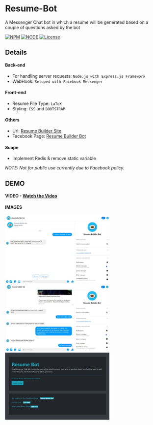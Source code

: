 # Resume-Bot
A Messenger Chat bot in which a resume will be generated based on a couple of questions asked by the bot

[![NPM](https://img.shields.io/static/v1?label=npm&message=>= 6.8.5&color=blue)](https://shields.io/)
[![NODE](https://img.shields.io/static/v1?label=node&message=>= 10.12.8&color=success)](https://shields.io/)
[![License](https://img.shields.io/badge/license-MIT-green.svg)](https://shields.io/)

## Details
#### Back-end
* For handling server requests: `Node.js with Express.js Framework`
* WebHook: `Setuped with Facebook Messenger`

#### Front-end
* Resume File Type: `LaTeX`
* Styling: `CSS` and `BOOTSTRAP`

#### Others
* Url: [Resume Builder Site](https://resumebuilderbot.herokuapp.com/)
* Facebook Page: [Resume Builder Bot](https://www.facebook.com/Resume-Builder-Bot-622691505043730/)

#### Scope
* Implement Redis & remove static variable

_NOTE: Not for public use currently due to Facebook policy._

## DEMO

#### VIDEO - [Watch the Video](https://drive.google.com/file/d/1aeHKQhU6xT8uBzdSR2Jqy_fBi-UYz93U/view?usp=sharing)
  
#### IMAGES
<img src="/public/demo/2.webp" width=340px /><img src="/public/demo/3.webp" width=340px />
<img src="/public/demo/1.webp" width=340px />
